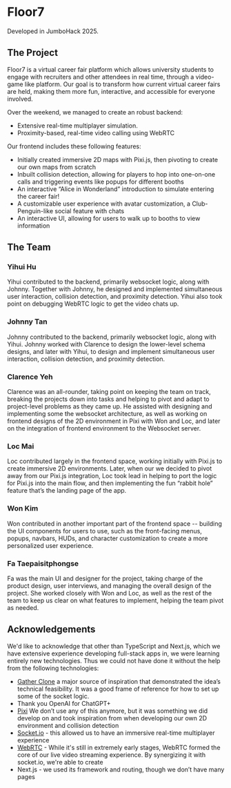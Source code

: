 # Floor7

Developed in JumboHack 2025.

## The Project

Floor7 is a virtual career fair platform which allows university students to engage with recruiters and other attendees in real time, through a video-game like platform.
Our goal is to transform how current virtual career fairs are held, making them more fun, interactive, and accessible for everyone involved.

Over the weekend, we managed to create an robust backend:

- Extensive real-time multiplayer simulation.
- Proximity-based, real-time video calling using WebRTC

Our frontend includes these following features:

- Initially created immersive 2D maps with Pixi.js, then pivoting to create our own maps from scratch
- Inbuilt collision detection, allowing for players to hop into one-on-one calls and triggering events like popups for different booths
- An interactive “Alice in Wonderland” introduction to simulate entering the career fair!
- A customizable user experience with avatar customization, a Club-Penguin-like social feature with chats
- An interactive UI, allowing for users to walk up to booths to view information

## The Team

### Yihui Hu

Yihui contributed to the backend, primarily websocket logic, along with Johnny. Together with Johnny, he designed and implemented simultaneous user interaction, collision detection, and proximity detection. Yihui also took point on debugging WebRTC logic to get the video chats up.

### Johnny Tan

Johnny contributed to the backend, primarily websocket logic, along with Yihui. Johnny worked with Clarence to design the lower-level schema designs, and later with Yihui, to design and implement simultaneous user interaction, collision detection, and proximity detection.

### Clarence Yeh

Clarence was an all-rounder, taking point on keeping the team on track, breaking the projects down into tasks and helping to pivot and adapt to project-level problems as they came up. He assisted with designing and implementing some the websocket architecture, as well as working on frontend designs of the 2D environment in Pixi with Won and Loc, and later on the integration of frontend environment to the Websocket server.

### Loc Mai

Loc contributed largely in the frontend space, working initially with Pixi.js to create immersive 2D environments. Later, when our we decided to pivot away from our Pixi.js integration, Loc took lead in helping to port the logic for Pixi.js into the main flow, and then implementing the fun “rabbit hole” feature that’s the landing page of the app.

### Won Kim

Won contributed in another important part of the frontend space -- building the UI components for users to use, such as the front-facing menus, popups, navbars, HUDs, and character customization to create a more personalized user experience.

### Fa Taepaisitphongse

Fa was the main UI and designer for the project, taking charge of the product design, user interviews, and managing the overall design of the project. She worked closely with Won and Loc, as well as the rest of the team to keep us clear on what features to implement, helping the team pivot as needed.

## Acknowledgements

We'd like to acknowledge that other than TypeScript and Next.js, which we have extensive experience developing full-stack apps in, we were learning entirely new technologies. Thus we could not have done it without the help from the following technologies:

- [Gather Clone](https://github.com/trevorwrightdev/gather-clone) a major source of inspiration that demonstrated the idea’s technical feasibility. It was a good frame of reference for how to set up some of the socket logic.
- Thank you OpenAI for ChatGPT+
- [Pixi](https://pixijs.com/) We don’t use any of this anymore, but it was something we did develop on and took inspiration from when developing our own 2D environment and collision detection
- [Socket.io](https://socket.io/) - this allowed us to have an immersive real-time multiplayer experience
- [WebRTC](https://webrtc.org/) - While it's still in extremely early stages, WebRTC formed the core of our live video streaming experience. By synergizing it with socket.io, we're able to create
- Next.js - we used its framework and routing, though we don’t have many pages
